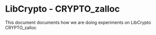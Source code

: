 # LibCrypto - CRYPTO_zalloc

This document documents how we are doing experiments on LibCrypto CRYPTO_zalloc
